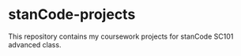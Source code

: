 # stanCode-projects
This repository contains my coursework projects for stanCode SC101 advanced class.
